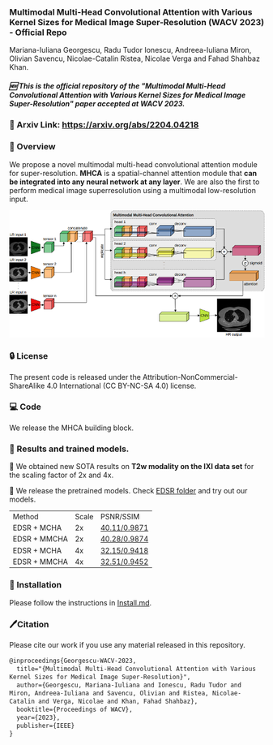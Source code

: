 ###  Multimodal Multi-Head Convolutional Attention with Various Kernel Sizes for Medical Image Super-Resolution (WACV 2023) - Official Repo

Mariana-Iuliana Georgescu, Radu Tudor Ionescu, Andreea-Iuliana Miron, Olivian Savencu, Nicolae-Catalin Ristea, Nicolae Verga and Fahad Shahbaz Khan.

##### 🆕  This is the official repository of the "Multimodal Multi-Head Convolutional Attention with Various Kernel Sizes for Medical Image Super-Resolution" paper accepted at WACV 2023.


### 📜 Arxiv Link: https://arxiv.org/abs/2204.04218

### 🌟 Overview

We propose a novel multimodal multi-head convolutional attention module for super-resolution. **MHCA** is a spatial-channel attention module that **can be integrated into any neural network at any layer**.
We are also the first to perform medical image superresolution using a multimodal low-resolution input.

 
<img src="https://raw.githubusercontent.com/lilygeorgescu/MHCA/main/imgs/overview.png" width="800" >
 

### 🔒 License
The present code is released under the Attribution-NonCommercial-ShareAlike 4.0 International (CC BY-NC-SA 4.0) license.

### 💻 Code
We release the MHCA building block.

### 🚀 Results and trained models.
🌟 We obtained new SOTA results on **T2w modality on the IXI data set** for the scaling factor of 2x and 4x.

🤩 We release the pretrained models.
Check [EDSR folder](edsr) and try out our models. 

<table>
<tr>
    <td>Method</td> 
    <td>Scale</td>
    <td>PSNR/SSIM</td>  
</tr>
  
<tr>
    <td>EDSR + MCHA </td> 
    <td>2x</td>
    <td> <a href="edsr/pretrained_models/model_single_input_IXI_x2.pt">40.11/0.9871</a> </td>
</tr>

<tr>
    <td>EDSR + MMCHA </td> 
    <td>2x</td>
    <td> <a href="edsr/pretrained_models/model_multi_input_IXI_x2.pt">40.28/0.9874</a> </td>
</tr>


<tr>
    <td>EDSR + MCHA </td> 
    <td>4x</td>
    <td> <a href="edsr/pretrained_models/model_single_input_IXI_x4.pt">32.15/0.9418</a> </td>
</tr>

<tr>
    <td>EDSR + MMCHA </td> 
    <td>4x</td>
    <td> <a href="edsr/pretrained_models/model_multi_input_IXI_x4.pt">32.51/0.9452</a> </td>
</tr>


</table>

### 🔨 Installation
Please follow the instructions in [Install.md](install.md).

### 🖊Citation
Please cite our work if you use any material released in this repository.
```
@inproceedings{Georgescu-WACV-2023,
  title="{Multimodal Multi-Head Convolutional Attention with Various Kernel Sizes for Medical Image Super-Resolution}",
  author={Georgescu, Mariana-Iuliana and Ionescu, Radu Tudor and Miron, Andreea-Iuliana and Savencu, Olivian and Ristea, Nicolae-Catalin and Verga, Nicolae and Khan, Fahad Shahbaz},
  booktitle={Proceedings of WACV},
  year={2023},
  publisher={IEEE}
}
```
